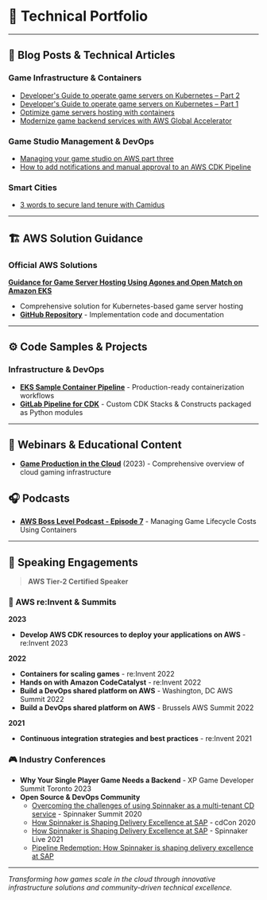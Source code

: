 # 🎯 Technical Portfolio
---

## 📝 **Blog Posts & Technical Articles**

### **Game Infrastructure & Containers**
- [Developer's Guide to operate game servers on Kubernetes – Part 2](https://aws.amazon.com/blogs/gametech/developers-guide-to-operate-game-servers-on-kubernetes-part-2/)
- [Developer's Guide to operate game servers on Kubernetes – Part 1](https://aws.amazon.com/blogs/gametech/developers-guide-to-operate-game-servers-on-kubernetes-part-1/)
- [Optimize game servers hosting with containers](https://aws.amazon.com/blogs/gametech/optimize-game-servers-hosting-with-containers/)
- [Modernize game backend services with AWS Global Accelerator](https://aws.amazon.com/blogs/gametech/modernize-game-backend-services-with-aws-global-accelerator/)

### **Game Studio Management & DevOps**
- [Managing your game studio on AWS part three](https://aws.amazon.com/blogs/gametech/managing-your-game-studio-on-aws-part-three/)
- [How to add notifications and manual approval to an AWS CDK Pipeline](https://aws.amazon.com/blogs/devops/how-to-add-notifications-and-manual-approval-to-an-aws-cdk-pipeline/)

### **Smart Cities**
- [3 words to secure land tenure with Camidus](https://what3words.com/news/general/camidus)
---

## 🏗️ **AWS Solution Guidance**

### **Official AWS Solutions**
**[Guidance for Game Server Hosting Using Agones and Open Match on Amazon EKS](https://aws.amazon.com/solutions/guidance/game-server-hosting-using-agones-and-open-match-on-amazon-eks/)**
- Comprehensive solution for Kubernetes-based game server hosting
- **[GitHub Repository](https://github.com/aws-solutions-library-samples/guidance-for-game-server-hosting-using-agones-and-open-match-on-amazon-eks)** - Implementation code and documentation

---

## ⚙️ **Code Samples & Projects**

### **Infrastructure & DevOps**
- **[EKS Sample Container Pipeline](https://github.com/aws-samples/eks-container-pipeline-cdk-template)** - Production-ready containerization workflows
- **[GitLab Pipeline for CDK](https://github.com/aws-samples/cdk-python-module-gitlab-pipeline)** - Custom CDK Stacks & Constructs packaged as Python modules

---

## 🎥 **Webinars & Educational Content**

- **[Game Production in the Cloud](https://www.youtube.com/watch?v=XYmBbBXcAQE&t=10s)** (2023) - Comprehensive overview of cloud gaming infrastructure

## 🎧 **Podcasts**

- **[AWS Boss Level Podcast - Episode 7](https://www.youtube.com/watch?v=6UaJMW3gKS0&list=PLuGWzrvNze7IDvJplS9JaaFR1ZU8KWpAX&index=2)** - Managing Game Lifecycle Costs Using Containers

---

## 🎤 **Speaking Engagements**

> **AWS Tier-2 Certified Speaker**

### **🚀 AWS re:Invent & Summits**

**2023**
- **Develop AWS CDK resources to deploy your applications on AWS** - re:Invent 2023

**2022**
- **Containers for scaling games** - re:Invent 2022
- **Hands on with Amazon CodeCatalyst** - re:Invent 2022
- **Build a DevOps shared platform on AWS** - Washington, DC AWS Summit 2022
- **Build a DevOps shared platform on AWS** - Brussels AWS Summit 2022

**2021**
- **Continuous integration strategies and best practices** - re:Invent 2021

### 🎮 Industry Conferences
- **Why Your Single Player Game Needs a Backend** - XP Game Developer Summit Toronto 2023
- **Open Source & DevOps Community**
  - [Overcoming the challenges of using Spinnaker as a multi-tenant CD service](https://www.youtube.com/watch?v=Ed9IHsi40PI) - Spinnaker Summit 2020
  - [How Spinnaker is Shaping Delivery Excellence at SAP](https://www.youtube.com/watch?v=A9tfyrayv9M) - cdCon 2020
  - [How Spinnaker is Shaping Delivery Excellence at SAP](https://www.youtube.com/watch?v=vOHbiDK3tGU) - Spinnaker Live 2021
  - [Pipeline Redemption: How Spinnaker is shaping delivery excellence at SAP](https://blog.spinnaker.io/pipeline-redemption-how-spinnaker-is-shaping-delivery-excellence-at-sap-3b3c931b4f63)

---

*Transforming how games scale in the cloud through innovative infrastructure solutions and community-driven technical excellence.*
